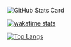 ![GitHub Stats Card](https://github-readme-stats.vercel.app/api?username=kmix-39&count_private=true&show_icons=true&theme=graywhite)

[![wakatime stats](https://github-readme-stats.vercel.app/api/wakatime?username=kmix39&theme=graywhite)](https://github.com/anuraghazra/github-readme-stats)

[![Top Langs](https://github-readme-stats.vercel.app/api/top-langs/?username=kmix-39&layout=compact&theme=graywhite&hide=html)](https://github.com/anuraghazra/github-readme-stats)
